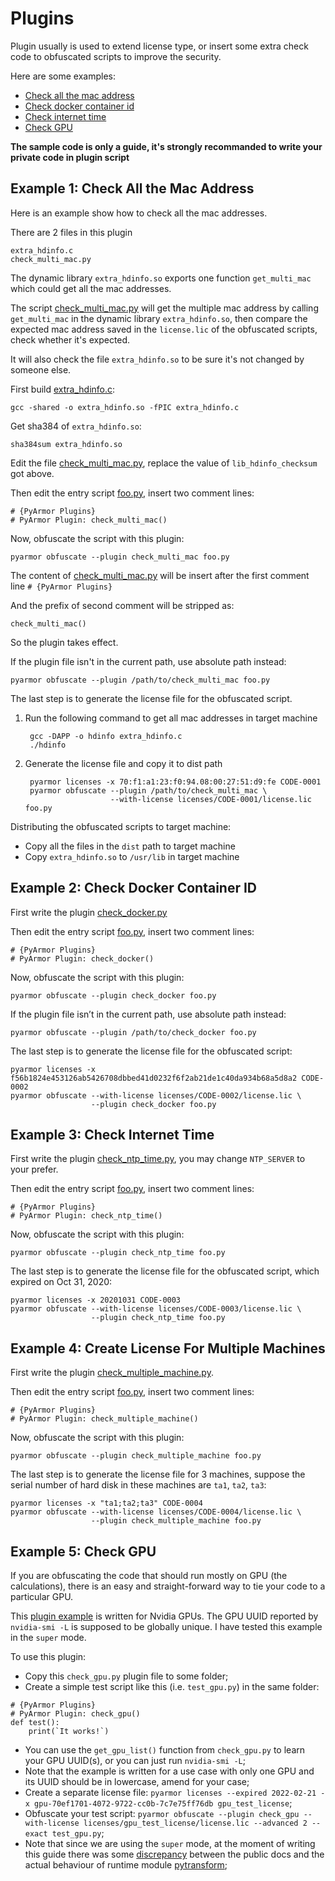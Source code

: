 # Plugins

Plugin usually is used to extend license type, or insert some extra check code
to obfuscated scripts to improve the security.

Here are some examples:

* [Check all the mac address](#example-1-check-all-the-mac-address)
* [Check docker container id](#example-2-check-docker-container-id)
* [Check internet time](#example-3-check-internet-time)
* [Check GPU](#example-5-check-gpu)


**The sample code is only a guide, it's strongly recommanded to write your
private code in plugin script**

##  Example 1: Check All the Mac Address

Here is an example show how to check all the mac addresses.

There are 2 files in this plugin

    extra_hdinfo.c
    check_multi_mac.py

The dynamic library `extra_hdinfo.so` exports one function `get_multi_mac` which
could get all the mac addresses.

The script [check_multi_mac.py](check_multi_mac.py) will get the multiple mac
address by calling `get_multi_mac` in the dynamic library `extra_hdinfo.so`,
then compare the expected mac address saved in the `license.lic` of the
obfuscated scripts, check whether it's expected.

It will also check the file `extra_hdinfo.so` to be sure it's not changed by
someone else.

First build [extra_hdinfo.c](extra_hdinfo.c):

    gcc -shared -o extra_hdinfo.so -fPIC extra_hdinfo.c

Get sha384 of `extra_hdinfo.so`:

    sha384sum extra_hdinfo.so

Edit the file [check_multi_mac.py](check_multi_mac.py), replace the value of
`lib_hdinfo_checksum` got above.

Then edit the entry script [foo.py](foo.py), insert two comment lines:

    # {PyArmor Plugins}
    # PyArmor Plugin: check_multi_mac()

Now, obfuscate the script with this plugin:

    pyarmor obfuscate --plugin check_multi_mac foo.py

The content of [check_multi_mac.py](check_multi_mac.py) will be insert after the
first comment line `# {PyArmor Plugins}`

And the prefix of second comment will be stripped as:

    check_multi_mac()

So the plugin takes effect.

If the plugin file isn't in the current path, use absolute path instead:

    pyarmor obfuscate --plugin /path/to/check_multi_mac foo.py

The last step is to generate the license file for the obfuscated script.

1. Run the following command to get all mac addresses in target machine

        gcc -DAPP -o hdinfo extra_hdinfo.c
        ./hdinfo

2. Generate the license file and copy it to dist path

        pyarmor licenses -x 70:f1:a1:23:f0:94.08:00:27:51:d9:fe CODE-0001
        pyarmor obfuscate --plugin /path/to/check_multi_mac \
                          --with-license licenses/CODE-0001/license.lic foo.py

Distributing the obfuscated scripts to target machine:

* Copy all the files in the `dist` path to target machine
* Copy `extra_hdinfo.so` to `/usr/lib` in target machine

## Example 2: Check Docker Container ID

First write the plugin [check_docker.py](check_docker.py)

Then edit the entry script [foo.py](foo.py), insert two comment lines:

    # {PyArmor Plugins}
    # PyArmor Plugin: check_docker()

Now, obfuscate the script with this plugin:

    pyarmor obfuscate --plugin check_docker foo.py

If the plugin file isn’t in the current path, use absolute path instead:

    pyarmor obfuscate --plugin /path/to/check_docker foo.py

The last step is to generate the license file for the obfuscated script:

    pyarmor licenses -x f56b1824e453126ab5426708dbbed41d0232f6f2ab21de1c40da934b68a5d8a2 CODE-0002
    pyarmor obfuscate --with-license licenses/CODE-0002/license.lic \
                      --plugin check_docker foo.py

## Example 3: Check Internet Time

First write the plugin [check_ntp_time.py](check_ntp_time.py), you may change
`NTP_SERVER` to your prefer.

Then edit the entry script [foo.py](foo.py), insert two comment lines:

    # {PyArmor Plugins}
    # PyArmor Plugin: check_ntp_time()

Now, obfuscate the script with this plugin:

    pyarmor obfuscate --plugin check_ntp_time foo.py

The last step is to generate the license file for the obfuscated script, which
expired on Oct 31, 2020:

    pyarmor licenses -x 20201031 CODE-0003
    pyarmor obfuscate --with-license licenses/CODE-0003/license.lic \
                      --plugin check_ntp_time foo.py

## Example 4: Create License For Multiple Machines

First write the plugin [check_multiple_machine.py](check_multiple_machine.py).

Then edit the entry script [foo.py](foo.py), insert two comment lines:

    # {PyArmor Plugins}
    # PyArmor Plugin: check_multiple_machine()

Now, obfuscate the script with this plugin:

    pyarmor obfuscate --plugin check_multiple_machine foo.py

The last step is to generate the license file for 3 machines, suppose the serial
number of hard disk in these machines are `ta1`, `ta2`, `ta3`:

    pyarmor licenses -x "ta1;ta2;ta3" CODE-0004
    pyarmor obfuscate --with-license licenses/CODE-0004/license.lic \
                      --plugin check_multiple_machine foo.py

## Example 5: Check GPU

If you are obfuscating the code that should run mostly on GPU (the calculations), there is an easy and straight-forward way to tie your code to a particular GPU.

This [plugin example](https://github.com/dashingsoft/pyarmor/blob/master/plugins/check_gpu.py) is written for Nvidia GPUs. The GPU UUID reported by `nvidia-smi -L` is supposed to be globally unique. I have tested this example in the `super` mode.

To use this plugin:

- Copy this `check_gpu.py` plugin file to some folder;
- Create a simple test script like this (i.e. `test_gpu.py`) in the same folder:
```
# {PyArmor Plugins}
# PyArmor Plugin: check_gpu()
def test():
    print(`It works!`)
```
- You can use the `get_gpu_list()` function from `check_gpu.py` to learn your GPU UUID(s), or you can just run `nvidia-smi -L`;
- Note that the example is written for a use case with only one GPU and its UUID should be in lowercase, amend for your case;
- Create a separate license file: `pyarmor licenses --expired 2022-02-21 -x gpu-70ef1701-4072-9722-cc0b-7c7e75ff76db gpu_test_license`;
- Obfuscate your test script: `pyarmor obfuscate --plugin check_gpu --with-license licenses/gpu_test_license/license.lic --advanced 2 --exact test_gpu.py`;
- Note that since we are using the `super` mode, at the moment of writing this guide there was some [discrepancy](https://github.com/dashingsoft/pyarmor/issues/474) between the public docs and the actual behaviour of runtime module [pytransform](https://pyarmor.readthedocs.io/en/latest/pytransform.html);
